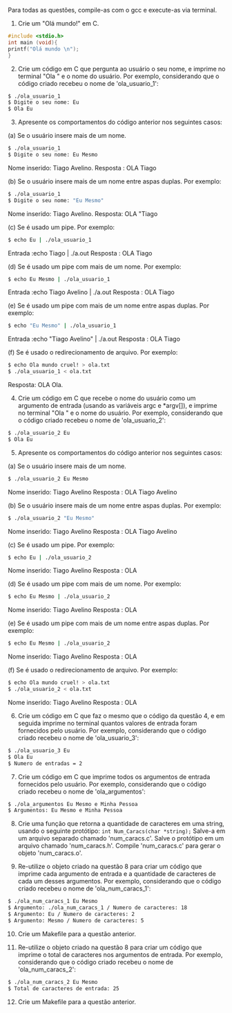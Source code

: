 Para todas as questões, compile-as com o gcc e execute-as via terminal.

1. Crie um "Olá mundo!" em C.
```C
#include <stdio.h>
int main (void){
printf("Olá mundo \n");
}

```
2. Crie um código em C que pergunta ao usuário o seu nome, e imprime no terminal "Ola " e o nome do usuário. Por exemplo, considerando que o código criado recebeu o nome de 'ola_usuario_1':

```bash
$ ./ola_usuario_1
$ Digite o seu nome: Eu
$ Ola Eu
```

3. Apresente os comportamentos do código anterior nos seguintes casos:

(a) Se o usuário insere mais de um nome.
```bash
$ ./ola_usuario_1
$ Digite o seu nome: Eu Mesmo
```
Nome inserido: Tiago Avelino.
Resposta : OLA Tiago

(b) Se o usuário insere mais de um nome entre aspas duplas. Por exemplo:
```bash
$ ./ola_usuario_1
$ Digite o seu nome: "Eu Mesmo"
```
Nome inserido: Tiago Avelino.
Resposta: OLA "Tiago

(c) Se é usado um pipe. Por exemplo:
```bash
$ echo Eu | ./ola_usuario_1
```
Entrada :echo Tiago | ./a.out
Resposta : OLA Tiago

(d) Se é usado um pipe com mais de um nome. Por exemplo:
```bash
$ echo Eu Mesmo | ./ola_usuario_1
```
Entrada :echo Tiago Avelino | ./a.out
Resposta : OLA Tiago

(e) Se é usado um pipe com mais de um nome entre aspas duplas. Por exemplo:
```bash
$ echo "Eu Mesmo" | ./ola_usuario_1
```
Entrada :echo "Tiago Avelino" | ./a.out
Resposta : OLA Tiago

(f) Se é usado o redirecionamento de arquivo. Por exemplo:
```bash
$ echo Ola mundo cruel! > ola.txt
$ ./ola_usuario_1 < ola.txt
```
Resposta: OLA Ola. 

4. Crie um código em C que recebe o nome do usuário como um argumento de entrada (usando as variáveis argc e *argv[]), e imprime no terminal "Ola " e o nome do usuário. Por exemplo, considerando que o código criado recebeu o nome de 'ola_usuario_2':

```bash
$ ./ola_usuario_2 Eu
$ Ola Eu
```

5. Apresente os comportamentos do código anterior nos seguintes casos:

(a) Se o usuário insere mais de um nome.
```bash
$ ./ola_usuario_2 Eu Mesmo
```
Nome inserido: Tiago Avelino
Resposta : OLA Tiago Avelino

(b) Se o usuário insere mais de um nome entre aspas duplas. Por exemplo:
```bash
$ ./ola_usuario_2 "Eu Mesmo"
```
Nome inserido: Tiago Avelino
Resposta : OLA Tiago Avelino

(c) Se é usado um pipe. Por exemplo:
```bash
$ echo Eu | ./ola_usuario_2
```
Nome inserido: Tiago Avelino
Resposta : OLA 


(d) Se é usado um pipe com mais de um nome. Por exemplo:
```bash
$ echo Eu Mesmo | ./ola_usuario_2
```
Nome inserido: Tiago Avelino
Resposta : OLA 


(e) Se é usado um pipe com mais de um nome entre aspas duplas. Por exemplo:
```bash
$ echo Eu Mesmo | ./ola_usuario_2
```
Nome inserido: Tiago Avelino
Resposta : OLA 

(f) Se é usado o redirecionamento de arquivo. Por exemplo:
```bash
$ echo Ola mundo cruel! > ola.txt
$ ./ola_usuario_2 < ola.txt
```
Nome inserido: Tiago Avelino
Resposta : OLA 

6. Crie um código em C que faz o mesmo que o código da questão 4, e em seguida imprime no terminal quantos valores de entrada foram fornecidos pelo usuário. Por exemplo, considerando que o código criado recebeu o nome de 'ola_usuario_3':

```bash
$ ./ola_usuario_3 Eu
$ Ola Eu
$ Numero de entradas = 2
```

7. Crie um código em C que imprime todos os argumentos de entrada fornecidos pelo usuário. Por exemplo, considerando que o código criado recebeu o nome de 'ola_argumentos':

```bash
$ ./ola_argumentos Eu Mesmo e Minha Pessoa
$ Argumentos: Eu Mesmo e Minha Pessoa
```

8. Crie uma função que retorna a quantidade de caracteres em uma string, usando o seguinte protótipo:
`int Num_Caracs(char *string);` Salve-a em um arquivo separado chamado 'num_caracs.c'. Salve o protótipo em um arquivo chamado 'num_caracs.h'. Compile 'num_caracs.c' para gerar o objeto 'num_caracs.o'.

9. Re-utilize o objeto criado na questão 8 para criar um código que imprime cada argumento de entrada e a quantidade de caracteres de cada um desses argumentos. Por exemplo, considerando que o código criado recebeu o nome de 'ola_num_caracs_1':

```bash
$ ./ola_num_caracs_1 Eu Mesmo
$ Argumento: ./ola_num_caracs_1 / Numero de caracteres: 18
$ Argumento: Eu / Numero de caracteres: 2
$ Argumento: Mesmo / Numero de caracteres: 5
```

10. Crie um Makefile para a questão anterior.

11. Re-utilize o objeto criado na questão 8 para criar um código que imprime o total de caracteres nos argumentos de entrada. Por exemplo, considerando que o código criado recebeu o nome de 'ola_num_caracs_2':

```bash
$ ./ola_num_caracs_2 Eu Mesmo
$ Total de caracteres de entrada: 25
```

12. Crie um Makefile para a questão anterior.
